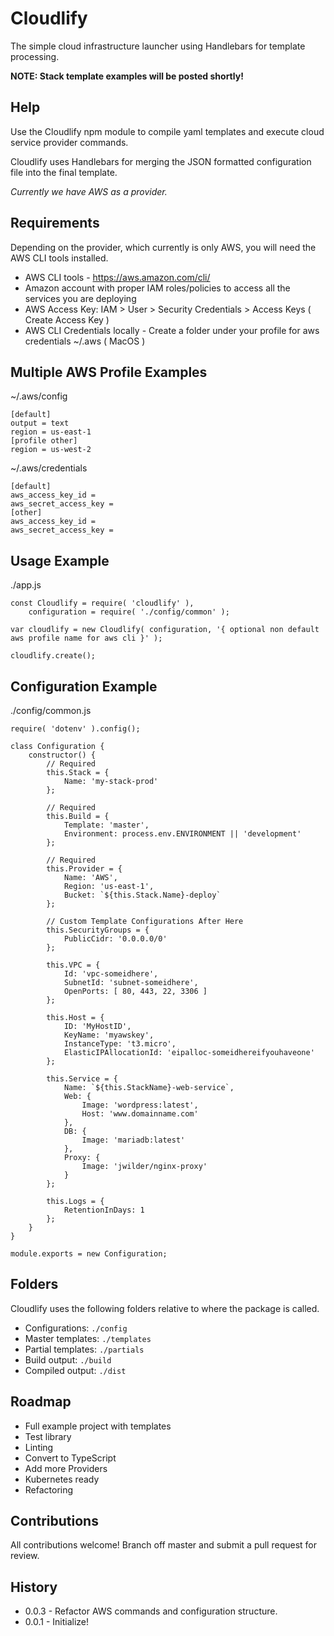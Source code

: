# Cloudlify

The simple cloud infrastructure launcher using Handlebars for template processing.

**NOTE: Stack template examples will be posted shortly!**

## Help

Use the Cloudlify npm module to compile yaml templates and execute cloud service provider commands.

Cloudlify uses Handlebars for merging the JSON formatted configuration file into the final template.

*Currently we have AWS as a provider.*

## Requirements

Depending on the provider, which currently is only AWS, you will need the AWS CLI tools installed.

* AWS CLI tools - https://aws.amazon.com/cli/
* Amazon account with proper IAM roles/policies to access all the services you are deploying
* AWS Access Key: IAM > User > Security Credentials > Access Keys ( Create Access Key )
* AWS CLI Credentials locally - Create a folder under your profile for aws credentials ~/.aws ( MacOS )

## Multiple AWS Profile Examples

~/.aws/config
```
[default]
output = text
region = us-east-1
[profile other]
region = us-west-2
```

~/.aws/credentials
```
[default]
aws_access_key_id = 
aws_secret_access_key = 
[other]
aws_access_key_id = 
aws_secret_access_key = 
```

## Usage Example

./app.js
```
const Cloudlify = require( 'cloudlify' ),
    configuration = require( './config/common' );

var cloudlify = new Cloudlify( configuration, '{ optional non default aws profile name for aws cli }' );

cloudlify.create();
```

## Configuration Example
./config/common.js
```
require( 'dotenv' ).config();

class Configuration {
	constructor() {
		// Required
		this.Stack = {
			Name: 'my-stack-prod'
		};

		// Required
		this.Build = {
			Template: 'master',
			Environment: process.env.ENVIRONMENT || 'development'
		};
		
		// Required
		this.Provider = {
			Name: 'AWS',
			Region: 'us-east-1',
			Bucket: `${this.Stack.Name}-deploy`
		};

		// Custom Template Configurations After Here
		this.SecurityGroups = {
			PublicCidr: '0.0.0.0/0'
		};

		this.VPC = {
			Id: 'vpc-someidhere',
			SubnetId: 'subnet-someidhere',
			OpenPorts: [ 80, 443, 22, 3306 ]
		};

		this.Host = {
			ID: 'MyHostID',
			KeyName: 'myawskey',
			InstanceType: 't3.micro',
			ElasticIPAllocationId: 'eipalloc-someidhereifyouhaveone'
		};

		this.Service = {
			Name: `${this.StackName}-web-service`,
			Web: {
				Image: 'wordpress:latest',
				Host: 'www.domainname.com'
			},
			DB: {
				Image: 'mariadb:latest'
			},
			Proxy: {
				Image: 'jwilder/nginx-proxy'
			}
		};

		this.Logs = {
			RetentionInDays: 1
		};
	}
}

module.exports = new Configuration;
```

## Folders

Cloudlify uses the following folders relative to where the package is called.

* Configurations: `./config`
* Master templates: `./templates`
* Partial templates: `./partials`
* Build output: `./build`
* Compiled output: `./dist`


## Roadmap

* Full example project with templates
* Test library
* Linting
* Convert to TypeScript
* Add more Providers
* Kubernetes ready
* Refactoring

## Contributions

All contributions welcome! Branch off master and submit a pull request for review.

## History

- 0.0.3 - Refactor AWS commands and configuration structure.
- 0.0.1 - Initialize!
